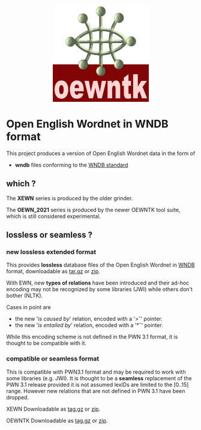 <p align="center">
<img width="256" height="256" src="images/oewntk.png">
</p>

# Open English Wordnet in WNDB format

This project  produces a version of Open English Wordnet data in the form of

-  __wndb__ files conforming to the [WNDB standard](https://wordnet.princeton.edu/documentation/wndb5wn) 

## which ?

The **XEWN** series is produced by the older grinder.

The **OEWN_2021** series is produced by the newer OEWNTK tool suite, which is still considered experimental.

## lossless or seamless ?

### new lossless extended format

This provides **lossless** database files of the Open English Wordnet in [WNDB](https://wordnet.princeton.edu/documentation/wndb5wn) format,  downloadable as  [tar.gz](https://x-englishwordnet.github.io/wndb/xewn.dict.tar.gz) or [zip](https://x-englishwordnet.github.io/wndb/xewn.zip).

With EWN, new **types of relations** have been introduced and their ad-hoc encoding may not be recognized by some libraries (JWI) while others don't bother (NLTK).

Cases in point are
- the new '*is caused by*' relation, encoded with a '&gt;&circ;' pointer.
- the new '*is entailed by*' relation, encoded with a '*&circ;' pointer.

While this encoding scheme is not defined in the PWN 3.1 format, it is thought to be compatible with it.

### compatible or seamless format

This is compatible with PWN3.1 format and may be required to work with some libraries (e.g. JWI). It is thought to be a **seamless** replacement of the PWN 3.1 release provided it is not assumed lexIDs are limited to the [0..15] range. However new relations that are not defined in PWN 3.1 have been dropped.

XEWN
Downloadable as  [tag.gz](https://x-englishwordnet.github.io/wndb/xewn_compat.dict.tar.gz) or  [zip](https://x-englishwordnet.github.io/wndb/xewn_compat.zip).

OEWNTK
Downloadable as  [tag.gz](https://x-englishwordnet.github.io/wndb/oewntk_compat.dict.tar.gz) or  [zip](https://x-englishwordnet.github.io/wndb/oewntk_compat.zip).
